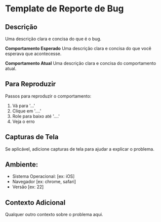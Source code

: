 # Template de Reporte de Bug

## Descrição
Uma descrição clara e concisa do que é o bug.

**Comportamento Esperado**
Uma descrição clara e concisa do que você esperava que acontecesse.

**Comportamento Atual**
Uma descrição clara e concisa do comportamento atual.

## Para Reproduzir
Passos para reproduzir o comportamento:
1. Vá para '...'
2. Clique em '....'
3. Role para baixo até '....'
4. Veja o erro

## Capturas de Tela
Se aplicável, adicione capturas de tela para ajudar a explicar o problema.

## Ambiente:
 - Sistema Operacional: [ex: iOS]
 - Navegador [ex: chrome, safari]
 - Versão [ex: 22]

## Contexto Adicional
Qualquer outro contexto sobre o problema aqui.